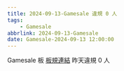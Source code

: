 ```yaml
---
title: 2024-09-13-Gamesale 違規 0 人
tags:
    - Gamesale
abbrlink: 2024-09-13-Gamesale
date: Gamesale-2024-09-13 12:00:00
---
```

Gamesale 板 [板規連結](https://www.ptt.cc/bbs/Gossiping/M.1637425085.A.07D.html)
昨天違規 0 人
